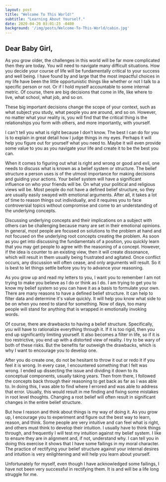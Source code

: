 ```yaml
---
layout: post
title: "Welcome To This World!"
subtitle: "Learning About Yourself."
date: 2020-04-20 03:01:23 -0400
background: '/img/posts/Welcome-To-This-World/cabin.jpg'
---
```


## Dear Baby Girl,

<p>As you grow older, the challenges in this world will be far more complicated then they are today. You will need to navigate many difficult situations. How you decide your course of life will be fundamentally critical to your success and well being. I have found by and large that the most impactful choices in my life have been the little opportunistic things like whether or not I talk to a specific person or not. Or if I hold myself accountable to some internal metric. Of course, there are big decisions that come in life, like where to live, what school, what job, and so on.</p>

<p>These big important decisions change the scope of your context, such as what subject you study, what people you are around, and so on. However, no matter what your reality is, you will find that the critical thing is the relationships you form with others, and more importantly, with yourself.</p>

<p>I can't tell you what is right because I don't know. The best I can do for you is to explain in great detail how I judge things in my eyes. Perhaps it will help you figure out for yourself what you need to. Maybe it will even provide some value to you as you navigate your life and create it to be the best you can.</p>

<p>When it comes to figuring out what is right and wrong or good and evil, one needs to discuss what is known as a belief system or structure. The belief structure a person uses is of the utmost importance for making decisions and guiding your actions. Your belief system will have a significant influence on who your friends will be.  On what your political and religious views will be. Most people do not have a defined belief structure, so they are usually easily swayed with emotional arguments. After all, it takes a lot of time to reason things out individually, and it requires you to face controversial topics without compromise and come to an understanding of the underlying concepts.</p>

<p>Discussing underlying concepts and their implications on a subject with others can be challenging because many are set in their emotional opinions.  In general, most people are focused on solutions to the problem at hand and not focused on the underlying root concepts creating the problem.  As soon as you get into discussing the fundamentals of a position, you quickly learn that you may get people to agree with the reasoning of a concept. However, if the idea is counter to an existing view, then it will create dissonance, which will result in them usually being frustrated and agitated. Once conflict occurs, any discussion will often cease, and only arguments will result.  So it is best to let things settle before you try to advance your reasoning.</p>

<p>As you grow up and read my letters to you, I want you to remember I am not trying to make you believe as I do or think as I do. I am trying to get you to know my belief system so you can have it as a basis to formulate your own. There are many reasons to have a defined belief structure. It can help to filter data and determine it's value quickly. It will help you know what side to be on when you need to stand for something. Now of days, too many people will stand for anything that is wrapped in emotionally invoking words.</p>

<p>Of course, there are drawbacks to having a belief structure. Specifically, you will have to rationalize everything through it. If it is too rigid, then you end up significantly limiting yourself. It also becomes a filter in life, so if it is too restrictive, you end up with a distorted view of reality. I try to be wary of both of these risks. But the benefits far outweigh the drawbacks, which is why I want to encourage you to develop one.</p>

<p>After you do create one, do not be hesitant to throw it out or redo it if you feel it is wrong. In every case, I encountered something that I felt was wrong. I ended up dissecting the issue and dividing it down to its conceptual components, usually taking years. Then from there, I followed the concepts back through their reasoning to get back as far as I was able to. In doing this, I was able to find where I errored and was able to address that error. Usually, this would result in me finding and fixing some mistakes in root level thoughts. Changing a root belief will often result in significant changes in the entire belief structure.</p>

<p>But how I reason and think about things is my way of doing it. As you grow up, I encourage you to experiment and figure out the best way to learn, reason, and think. Some people are very intuitive and can feel what is right, and others must think to develop their intuition. I usually have to think things through, and frequently I will test my intuition against my belief system. I like to ensure they are in alignment and, if not, understand why. I can tell you in doing this exercise it shows that I have some failings in my moral character. The practice of rectifying your belief structure against your internal desires and intuition is very enlightening and will help you learn about yourself.</p>

<p>Unfortunately for myself, even though I have acknowledged some failings, I have not been very successful in rectifying them. It is and will be a life long struggle for me.</p>
